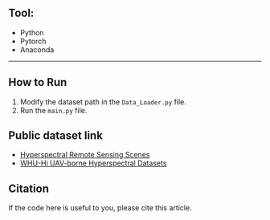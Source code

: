 ## **Tool**:
- Python
- Pytorch
- Anaconda

---

## **How to Run**
1. Modify the dataset path in the `Data_Loader.py` file.
2. Run the `main.py` file.

## **Public dataset link**
- [Hyperspectral Remote Sensing Scenes](https://www.ehu.eus/ccwintco/index.php?title=Hyperspectral_Remote_Sensing_Scenes)
- [WHU-Hi UAV-borne Hyperspectral Datasets](https://rsidea.whu.edu.cn/resource_WHUHi_sharing.htm)

## **Citation**
If the code here is useful to you, please cite this article.
